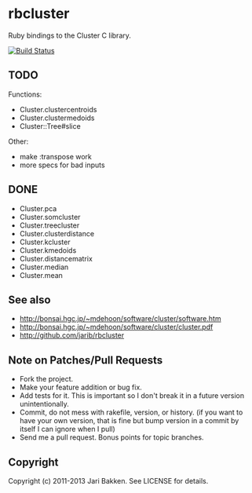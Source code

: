 rbcluster
=========

Ruby bindings to the Cluster C library.

[![Build Status](https://secure.travis-ci.org/jarib/rbcluster.png)](http://travis-ci.org/jarib/rbcluster)


TODO
----

Functions:

  * Cluster.clustercentroids
  * Cluster.clustermedoids
  * Cluster::Tree#slice

Other:

* make :transpose work
* more specs for bad inputs

DONE
----

* Cluster.pca
* Cluster.somcluster
* Cluster.treecluster
* Cluster.clusterdistance
* Cluster.kcluster
* Cluster.kmedoids
* Cluster.distancematrix
* Cluster.median
* Cluster.mean

See also
--------

* http://bonsai.hgc.jp/~mdehoon/software/cluster/software.htm
* http://bonsai.hgc.jp/~mdehoon/software/cluster/cluster.pdf
* http://github.com/jarib/rbcluster

Note on Patches/Pull Requests
-----------------------------

* Fork the project.
* Make your feature addition or bug fix.
* Add tests for it. This is important so I don't break it in a
  future version unintentionally.
* Commit, do not mess with rakefile, version, or history.
  (if you want to have your own version, that is fine but bump version in a commit by itself I can ignore when I pull)
* Send me a pull request. Bonus points for topic branches.

Copyright
---------

Copyright (c) 2011-2013 Jari Bakken. See LICENSE for details.
